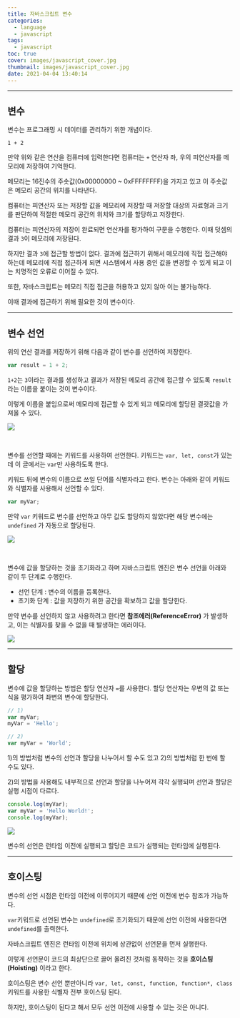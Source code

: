 ```yaml
---
title: 자바스크립트 변수
categories:
  - language
  - javascript
tags:
  - javascript
toc: true
cover: images/javascript_cover.jpg
thumbnail: images/javascript_cover.jpg
date: 2021-04-04 13:40:14
---
```


---
<!--more-->

## **변수**

변수는 프로그래밍 시 데이터를 관리하기 위한 개념이다.

```shell
1 + 2
```

만약 위와 같은 연산을 컴퓨터에 입력한다면 컴퓨터는 `+` 연산자 좌, 우의 피연산자를 메모리에 저장하여 기억한다.

메모리는 16진수의 주솟값(0x00000000 ~ 0xFFFFFFFF)을 가지고 있고 이 주솟값은 메모리 공간의 위치를 나타낸다.

컴퓨터는 피연산자 또는 저장할 값을 메모리에 저장할 때 저장할 대상의 자료형과 크기를 판단하여 적절한 메모리 공간의 위치와 크기를 할당하고 저장한다.

컴퓨터는 피연산자의 저장이 완료되면 연산자를 평가하여 구문을 수행한다. 이때 덧셈의 결과 `3`이 메모리에 저장된다.

하지만 결과 `3`에 접근할 방법이 없다. 결과에 접근하기 위해서 메모리에 직접 접근해야 하는데 메모리에 직접 접근하게 되면 시스템에서 사용 중인 값을 변경할 수 있게 되고 이는 치명적인 오류로 이어질 수 있다.

또한, 자바스크립트는 메모리 직접 접근을 허용하고 있지 않아 이는 불가능하다.

이때 결과에 접근하기 위해 필요한 것이 변수이다.

---

## **변수 선언**

위의 연산 결과를 저장하기 위해 다음과 같이 변수를 선언하여 저장한다.

```javascript
var result = 1 + 2;
```

`1+2`는 `3`이라는 결과를 생성하고 결과가 저장된 메모리 공간에 접근할 수 있도록 `result`라는 이름을 붙이는 것이 변수이다.

이렇게 이름을 붙임으로써 메모리에 접근할 수 있게 되고 메모리에 할당된 결괏값을 가져올 수 있다.

![](images/javascript-variable/console_result.jpg)

<br />

변수를 선언할 때에는 키워드를 사용하여 선언한다. 키워드는 `var, let, const`가 있는데 이 글에서는 `var`만 사용하도록 한다.

키워드 뒤에 변수의 이름으로 쓰일 단어를 식별자라고 한다. 변수는 아래와 같이 키워드와 식별자를 사용해서 선언할 수 있다.

```javascript
var myVar;
```

만약 `var` 키워드로 변수를 선언하고 아무 값도 할당하지 않았다면 해당 변수에는 `undefined` 가 자동으로 할당된다.

![](images/javascript-variable/console_newvar.jpg)

<br />

변수에 값을 할당하는 것을 초기화라고 하며 자바스크립트 엔진은 변수 선언을 아래와 같이 두 단계로 수행한다.

- 선언 단계 : 변수의 이름을 등록한다.
- 초기화 단계 : 값을 저장하기 위한 공간을 확보하고 값을 할당한다.

만약 변수를 선언하지 않고 사용하려고 한다면 **참조에러(ReferenceError)** 가 발생하고, 이는 식별자를 찾을 수 없을 때 발생하는 에러이다.

![](images/javascript-variable/console_referenceerror.jpg)

---

## **할당**

변수에 값을 할당하는 방법은 할당 연산자 `=`를 사용한다. 할당 연산자는 우변의 값 또는 식을 평가하여 좌변의 변수에 할당한다.

```javascript
// 1)
var myVar;
myVar = 'Hello';

// 2)
var myVar = 'World';
```

1)의 방법처럼 변수의 선언과 할당을 나누어서 할 수도 있고 2)의 방법처럼 한 번에 할 수도 있다.

2)의 방법을 사용해도 내부적으로 선언과 할당을 나누어져 각각 실행되며 선언과 할당은 실행 시점이 다르다.

```javascript
console.log(myVar);
var myVar = 'Hello World!';
console.log(myVar);
```

![](images/javascript-variable/console_assignment.jpg)

변수의 선언은 런타임 이전에 실행되고 할당은 코드가 실행되는 런타임에 실행된다.

---

## **호이스팅**

변수의 선언 시점은 런타임 이전에 이루어지기 때문에 선언 이전에 변수 참조가 가능하다.

`var`키워드로 선언된 변수는 `undefined`로 초기화되기 때문에 선언 이전에 사용한다면 `undefined`를 출력한다.

자바스크립트 엔진은 런타임 이전에 위치에 상관없이 선언문을 먼저 실행한다.

이렇게 선언문이 코드의 최상단으로 끌어 올려진 것처럼 동작하는 것을 **호이스팅(Hoisting)** 이라고 한다.

호이스팅은 변수 선언 뿐만아니라 `var, let, const, function, function*, class` 키워드를 사용한 식별자 전부 호이스팅 된다.

하지만, 호이스팅이 된다고 해서 모두 선언 이전에 사용할 수 있는 것은 아니다.